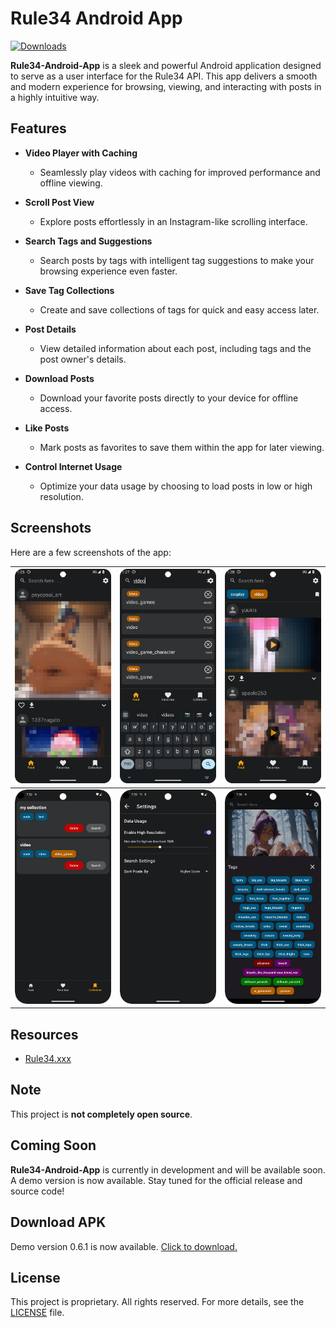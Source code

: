 # Rule34 Android App

[![Downloads](https://img.shields.io/github/downloads/HQhma/Rule34-Android-App/total)](https://github.com/HQhma/Rule34-Android-App/releases)

**Rule34-Android-App** is a sleek and powerful Android application designed to serve as a user interface for the Rule34 API. This app delivers a smooth and modern experience for browsing, viewing, and interacting with posts in a highly intuitive way.

## Features

- **Video Player with Caching**
  - Seamlessly play videos with caching for improved performance and offline viewing.

- **Scroll Post View**
  - Explore posts effortlessly in an Instagram-like scrolling interface.

- **Search Tags and Suggestions**
  - Search posts by tags with intelligent tag suggestions to make your browsing experience even faster.

- **Save Tag Collections**
  - Create and save collections of tags for quick and easy access later.

- **Post Details**
  - View detailed information about each post, including tags and the post owner's details.

- **Download Posts**
  - Download your favorite posts directly to your device for offline access.

- **Like Posts**
  - Mark posts as favorites to save them within the app for later viewing.

- **Control Internet Usage**
  - Optimize your data usage by choosing to load posts in low or high resolution.

## Screenshots

Here are a few screenshots of the app:


| ![Screenshot 1](screenshot/image1.png) | ![Screenshot 2](screenshot/image2.png) | ![Screenshot 3](screenshot/image3.png) |
|-----------------------------------------|-----------------------------------------|-----------------------------------------|
| ![Screenshot 4](screenshot/image6.png) | ![Screenshot 5](screenshot/image5.png) | ![Screenshot 6](screenshot/image7.png) |

## Resources

- [Rule34.xxx](https://rule34.xxx)

## Note

This project is **not completely open source**.

## Coming Soon

**Rule34-Android-App** is currently in development and will be available soon.
A demo version is now available.
Stay tuned for the official release and source code!

## Download APK

Demo version 0.6.1 is now available. [Click to download.](https://github.com/HQhma/Rule34-Android-App/releases)

## License
This project is proprietary. All rights reserved. For more details, see the [LICENSE](./LICENSE) file.


